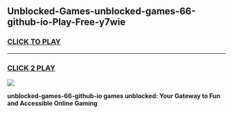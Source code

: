 
## Unblocked-Games-unblocked-games-66-github-io-Play-Free-y7wie
<h3>
<a href="https://premium76.site?title=unblocked-games-66-github-io&ref=23A">CLICK TO PLAY</a></h3>
<hr>

<h3>
<a href="https://premium76.site?title=unblocked-games-66-github-io&ref=23A">CLICK 2 PLAY</a>
  
</h3>

<a href="https://premium76.site?title=unblocked-games-66-github-io&ref=23A"><img src="https://clearcache.store/games.png"></a>


**unblocked-games-66-github-io games unblocked: Your Gateway to Fun and Accessible Online Gaming**
